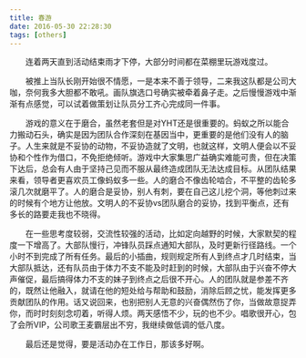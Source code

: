```yaml
---
title: 春游
date: 2016-05-30 22:28:30
tags: [others]
---
```

&emsp;&emsp;连着两天直到活动结束雨才下停，大部分时间都在菜棚里玩游戏度过。
    
&emsp;&emsp;被推上当队长刚开始很不情愿，一是本来不善于领导，二来我这队都是公司大咖，奈何我多大胆都不敢吼。画队旗选口号确实被牵着鼻子走。之后慢慢游戏中渐渐有点感觉，可以试着做策划让队员分工齐心完成同一件事。
    
&emsp;&emsp;游戏的意义在于磨合，虽然老套但是对YHT还是很重要的。蚂蚁之所以能合力搬动石头，确实是因为团队合作深刻在基因当中，更重要的是他们没有人的脑子。人生来就是不妥协的动物，不妥协造就了文明，也就这样，文明人便会以不妥协和个性作为借口，不免拒绝倾听。游戏中大家集思广益确实难能可贵，但在决策下达后，总会有人由于坚持己见而不服从最终造成团队无法达成目标。从团队结果来看，领导者更喜欢员工像蚂蚁多一些。人的磨合不像齿轮啮合，不平整的齿轮多滚几次就磨平了。人的磨合是妥协，别人有刺，要在自己这儿挖个洞，等他刺过来的时候有个地方让他放。文明人的不妥协vs团队磨合的妥协，找到平衡点，还有多长的路要走我也不晓得。
    
&emsp;&emsp;在一些思考度较弱，交流性较强的活动，比如定向越野的时候，大家默契的程度一下增高了。大部队慢行，冲锋队员踩点通知大部队，及时更新行径路线。一个小时不到完成了所有任务。最后的小插曲，规则规定所有人到终点才几时结束，当大部队抵达，还有队员由于体力不支不能及时赶到的时候，大部队由于兴奋不停大声催促，最后搞得体力不支的妹子到终点之后很不开心。人的团队就是参差不齐的，既然让他融入，就请在他的短处给与帮助和鼓励，消除后顾之忧，能发挥更多贡献团队的作用。话又说回来，也别把别人无意的兴奋偶然伤了你，当做故意捉弄你，而时时刻刻念叨着，听得人烦。两天感悟不少，玩的也不少。唱歌很开心，包了会所VIP，公司歌王麦霸层出不穷，我继续做低调的低八度。
    
&emsp;&emsp;最后还是觉得，要是活动办在工作日，那该多好啊。
